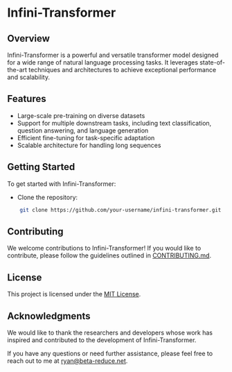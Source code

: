 # Infini-Transformer

## Overview

Infini-Transformer is a powerful and versatile transformer model designed for a wide range of natural language processing tasks. It leverages state-of-the-art techniques and architectures to achieve exceptional performance and scalability.

## Features

- Large-scale pre-training on diverse datasets
- Support for multiple downstream tasks, including text classification, question answering, and language generation
- Efficient fine-tuning for task-specific adaptation
- Scalable architecture for handling long sequences

## Getting Started

To get started with Infini-Transformer:

- Clone the repository:

```bash
    git clone https://github.com/your-username/infini-transformer.git
```

## Contributing

We welcome contributions to Infini-Transformer! If you would like to contribute, please follow the guidelines outlined in [CONTRIBUTING.md](CONTRIBUTING.md).

## License

This project is licensed under the [MIT License](LICENSE).

## Acknowledgments

We would like to thank the researchers and developers whose work has inspired and contributed to the development of Infini-Transformer.

If you have any questions or need further assistance, please feel free to reach out to me at [ryan@beta-reduce.net](ryan@beta-reduce.net).
